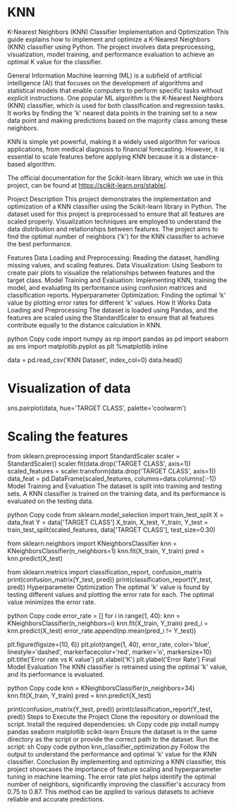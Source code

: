 # KNN
K-Nearest Neighbors (KNN) Classifier Implementation and Optimization
This guide explains how to implement and optimize a K-Nearest Neighbors (KNN) classifier using Python. The project involves data preprocessing, visualization, model training, and performance evaluation to achieve an optimal K value for the classifier.

General Information
Machine learning (ML) is a subfield of artificial intelligence (AI) that focuses on the development of algorithms and statistical models that enable computers to perform specific tasks without explicit instructions. One popular ML algorithm is the K-Nearest Neighbors (KNN) classifier, which is used for both classification and regression tasks. It works by finding the 'k' nearest data points in the training set to a new data point and making predictions based on the majority class among these neighbors.

KNN is simple yet powerful, making it a widely used algorithm for various applications, from medical diagnosis to financial forecasting. However, it is essential to scale features before applying KNN because it is a distance-based algorithm.

The official documentation for the Scikit-learn library, which we use in this project, can be found at https://scikit-learn.org/stable/.

Project Description
This project demonstrates the implementation and optimization of a KNN classifier using the Scikit-learn library in Python. The dataset used for this project is preprocessed to ensure that all features are scaled properly. Visualization techniques are employed to understand the data distribution and relationships between features. The project aims to find the optimal number of neighbors ('k') for the KNN classifier to achieve the best performance.

Features
Data Loading and Preprocessing: Reading the dataset, handling missing values, and scaling features.
Data Visualization: Using Seaborn to create pair plots to visualize the relationships between features and the target class.
Model Training and Evaluation: Implementing KNN, training the model, and evaluating its performance using confusion matrices and classification reports.
Hyperparameter Optimization: Finding the optimal 'k' value by plotting error rates for different 'k' values.
How It Works
Data Loading and Preprocessing
The dataset is loaded using Pandas, and the features are scaled using the StandardScaler to ensure that all features contribute equally to the distance calculation in KNN.

python
Copy code
import numpy as np
import pandas as pd
import seaborn as sns
import matplotlib.pyplot as plt
%matplotlib inline

data = pd.read_csv('KNN Dataset', index_col=0)
data.head()

# Visualization of data
sns.pairplot(data, hue='TARGET CLASS', palette='coolwarm')

# Scaling the features
from sklearn.preprocessing import StandardScaler
scaler = StandardScaler()
scaler.fit(data.drop('TARGET CLASS', axis=1))
scaled_features = scaler.transform(data.drop('TARGET CLASS', axis=1))
data_feat = pd.DataFrame(scaled_features, columns=data.columns[:-1])
Model Training and Evaluation
The dataset is split into training and testing sets. A KNN classifier is trained on the training data, and its performance is evaluated on the testing data.

python
Copy code
from sklearn.model_selection import train_test_split
X = data_feat
Y = data['TARGET CLASS']
X_train, X_test, Y_train, Y_test = train_test_split(scaled_features, data['TARGET CLASS'], test_size=0.30)

from sklearn.neighbors import KNeighborsClassifier
knn = KNeighborsClassifier(n_neighbors=1)
knn.fit(X_train, Y_train)
pred = knn.predict(X_test)

from sklearn.metrics import classification_report, confusion_matrix
print(confusion_matrix(Y_test, pred))
print(classification_report(Y_test, pred))
Hyperparameter Optimization
The optimal 'k' value is found by testing different values and plotting the error rate for each. The optimal value minimizes the error rate.

python
Copy code
error_rate = []
for i in range(1, 40):
    knn = KNeighborsClassifier(n_neighbors=i)
    knn.fit(X_train, Y_train)
    pred_i = knn.predict(X_test)
    error_rate.append(np.mean(pred_i != Y_test))

plt.figure(figsize=(10, 6))
plt.plot(range(1, 40), error_rate, color='blue', linestyle='dashed', markerfacecolor='red', marker='o', markersize=10)
plt.title('Error rate vs K value')
plt.xlabel('K')
plt.ylabel('Error Rate')
Final Model Evaluation
The KNN classifier is retrained using the optimal 'k' value, and its performance is evaluated.

python
Copy code
knn = KNeighborsClassifier(n_neighbors=34)
knn.fit(X_train, Y_train)
pred = knn.predict(X_test)

print(confusion_matrix(Y_test, pred))
print(classification_report(Y_test, pred))
Steps to Execute the Project
Clone the repository or download the script.
Install the required dependencies:
sh
Copy code
pip install numpy pandas seaborn matplotlib scikit-learn
Ensure the dataset is in the same directory as the script or provide the correct path to the dataset.
Run the script:
sh
Copy code
python knn_classifier_optimization.py
Follow the output to understand the performance and optimal 'k' value for the KNN classifier.
Conclusion
By implementing and optimizing a KNN classifier, this project showcases the importance of feature scaling and hyperparameter tuning in machine learning. The error rate plot helps identify the optimal number of neighbors, significantly improving the classifier's accuracy from 0.75 to 0.87. This method can be applied to various datasets to achieve reliable and accurate predictions.
